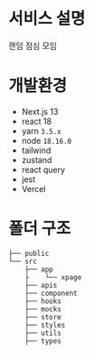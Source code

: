 # 서비스 설명
랜덤 점심 모임 

# 개발환경
- Next.js 13
- react 18
- yarn `3.5.x`
- node `18.16.0`
- tailwind
- zustand
- react query
- jest
- Vercel

# 폴더 구조
```
├── public
└── src
    ├── app
    ├    └── xpage
    ├── apis
    ├── component
    ├── hooks
    ├── mocks
    ├── store
    ├── styles
    ├── utils
    ├── types     
```
#   

